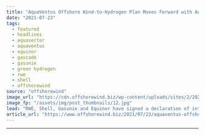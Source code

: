 ```yaml
---
title: "AquaVentus Offshore Wind-to-Hydrogen Plan Moves Forward with AquaSector Project"
date: "2021-07-23"
tags: 
  - featured
  - headlines
  - aquasector
  - aquaventus
  - equinor
  - gascade
  - gasunie
  - green hydrogen
  - rwe
  - shell
  - offshorewind
source: "offshorewind"
image_url: "https://cdn.offshorewind.biz/wp-content/uploads/sites/2/2021/07/23161002/AquaVentus_illustration.jpg"
image_fp: "/assets/img/post_thumbnails/12.jpg"
lead: "RWE, Shell, Gasunie and Equinor have signed a declaration of intent to further intensify"
article_url: "https://www.offshorewind.biz/2021/07/23/aquaventus-offshore-wind-to-hydrogen-plan-moves-forward-with-aquasector-project/"
---
```


---
